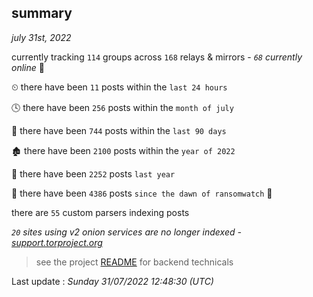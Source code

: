 
## summary
_july 31st, 2022_

currently tracking `114` groups across `168` relays & mirrors - _`68` currently online_ 📡

⏲ there have been `11` posts within the `last 24 hours`

🕓 there have been `256` posts within the `month of july`

📅 there have been `744` posts within the `last 90 days`

🏚 there have been `2100` posts within the `year of 2022`

🚀 there have been `2252` posts `last year`

🦕 there have been `4386` posts `since the dawn of ransomwatch` 🐣

there are `55` custom parsers indexing posts

_`20` sites using v2 onion services are no longer indexed - [support.torproject.org](https://support.torproject.org/onionservices/v2-deprecation/)_

> see the project [README](https://github.com/jmousqueton/ransomwatch#readme) for backend technicals



Last update : _Sunday 31/07/2022 12:48:30 (UTC)_

